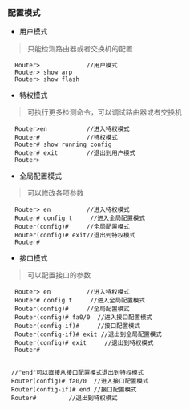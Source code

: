 ### 配置模式
- 用户模式
>只能检测路由器或者交换机的配置  

      Router>             //用户模式
      Router> show arp   
      Router> show flash
- 特权模式
>可执行更多检测命令，可以调试路由器或者交换机

      Router>en           //进入特权模式
      Router#             //特权模式
      Router# show running config
      Router# exit        //退出到用户模式
      Router>            
- 全局配置模式
> 可以修改各项参数  

      Router> en          //进入特权模式
      Router# config t     //进入全局配置模式
      Router(config)#     //全局配置模式
      Router(config)# exit//退出到特权模式
      Router#             

- 接口模式
> 可以配置接口的参数 

      Router> en          //进入特权模式
      Router# config t     //进入全局配置模式
      Router(config)#     //全局配置模式
      Router(config)# fa0/0  //进入接口配置模式
      Router(config-if)#     //接口配置模式
      Router(config-if)# exit //退出到全局配置模式
      Router(config)# exit     //退出到特权模式
      Router#  


     //"end"可以直接从接口配置模式退出到特权模式
     Router(config)# fa0/0  //进入接口配置模式
     Router(config-if)# end //接口配置模式
     Router#         //退出到特权模式